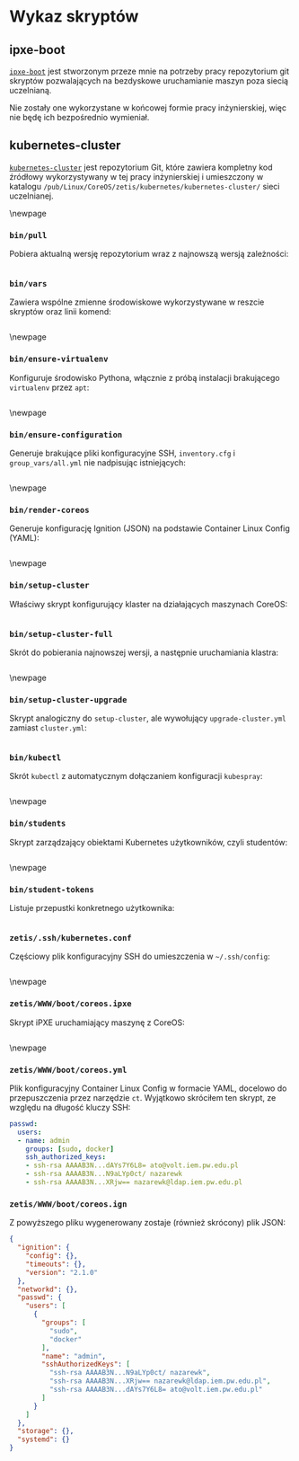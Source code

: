
# Wykaz skryptów

## ipxe-boot
[`ipxe-boot`](https://github.com/nazarewk/ipxe-boot) jest stworzonym przeze mnie
na potrzeby pracy repozytorium git skryptów pozwalających na bezdyskowe
uruchamianie maszyn poza siecią uczelnianą.

Nie zostały one wykorzystane w końcowej formie pracy inżynierskiej, więc nie
będę ich bezpośrednio wymieniał.


## kubernetes-cluster

[`kubernetes-cluster`](https://github.com/nazarewk/kubernetes-cluster)
jest repozytorium Git, które zawiera kompletny kod źródłowy wykorzystywany w tej
pracy inżynierskiej i umieszczony w katalogu
`/pub/Linux/CoreOS/zetis/kubernetes/kubernetes-cluster/` sieci uczelnianej.

\newpage
### `bin/pull`
Pobiera aktualną wersję repozytorium wraz z najnowszą wersją
zależności:

```{.bash include=kubernetes-cluster/bin/pull}
```

### `bin/vars`
Zawiera wspólne zmienne środowiskowe wykorzystywane w reszcie
skryptów oraz linii komend:

```{.bash include=kubernetes-cluster/bin/vars}
```

\newpage
### `bin/ensure-virtualenv`

Konfiguruje środowisko Pythona, włącznie z próbą
instalacji brakującego `virtualenv` przez `apt`:

```{.bash include=kubernetes-cluster/bin/ensure-virtualenv}
```

\newpage
### `bin/ensure-configuration`
Generuje brakujące pliki konfiguracyjne SSH, 
`inventory.cfg` i `group_vars/all.yml` nie nadpisując istniejących:

```{.bash include=kubernetes-cluster/bin/ensure-configuration}
```

\newpage
### `bin/render-coreos` 
Generuje konfigurację Ignition (JSON) na podstawie 
Container Linux Config (YAML):

```{.bash include=kubernetes-cluster/bin/render-coreos}
```

\newpage
### `bin/setup-cluster`
Właściwy skrypt konfigurujący klaster na działających
maszynach CoreOS:
```{.bash include=kubernetes-cluster/bin/setup-cluster}
```

### `bin/setup-cluster-full`
Skrót do pobierania najnowszej wersji, a następnie
uruchamiania klastra:
```{.bash include=kubernetes-cluster/bin/setup-cluster-full}
```

\newpage
### `bin/setup-cluster-upgrade`
Skrypt analogiczny do `setup-cluster`, ale 
wywołujący `upgrade-cluster.yml` zamiast `cluster.yml`:

```{.bash include=kubernetes-cluster/bin/setup-cluster-upgrade}
```

### `bin/kubectl`
Skrót `kubectl` z automatycznym dołączaniem konfiguracji
`kubespray`:

```{.bash include=kubernetes-cluster/bin/kubectl}
```

\newpage
### `bin/students`
Skrypt zarządzający obiektami Kubernetes użytkowników, 
czyli studentów:

```{.bash include=kubernetes-cluster/bin/students}
```

\newpage
### `bin/student-tokens`
Listuje przepustki konkretnego użytkownika:

```{.bash include=kubernetes-cluster/bin/student-tokens}
```

### `zetis/.ssh/kubernetes.conf`
Częściowy plik konfiguracyjny SSH do umieszczenia w `~/.ssh/config`:

```{.bash include=kubernetes-cluster/zetis/.ssh/kubernetes.conf}
```

\newpage
### `zetis/WWW/boot/coreos.ipxe`
Skrypt iPXE uruchamiający maszynę z CoreOS:

```{.bash include=kubernetes-cluster/zetis/WWW/boot/coreos.ipxe}
```

\newpage
### `zetis/WWW/boot/coreos.yml`
Plik konfiguracyjny Container Linux Config w formacie YAML,
docelowo do przepuszczenia przez narzędzie `ct`. Wyjątkowo skróciłem ten skrypt,
ze względu na długość kluczy SSH:

```yaml
passwd:
  users:
  - name: admin
    groups: [sudo, docker]
    ssh_authorized_keys:
    - ssh-rsa AAAAB3N...dAYs7Y6L8= ato@volt.iem.pw.edu.pl
    - ssh-rsa AAAAB3N...N9aLYp0ct/ nazarewk
    - ssh-rsa AAAAB3N...XRjw== nazarewk@ldap.iem.pw.edu.pl

```

### `zetis/WWW/boot/coreos.ign`
Z powyższego pliku wygenerowany zostaje (również skrócony) plik JSON:
```json
{
  "ignition": {
    "config": {},
    "timeouts": {},
    "version": "2.1.0"
  },
  "networkd": {},
  "passwd": {
    "users": [
      {
        "groups": [
          "sudo",
          "docker"
        ],
        "name": "admin",
        "sshAuthorizedKeys": [
          "ssh-rsa AAAAB3N...N9aLYp0ct/ nazarewk",
          "ssh-rsa AAAAB3N...XRjw== nazarewk@ldap.iem.pw.edu.pl",
          "ssh-rsa AAAAB3N...dAYs7Y6L8= ato@volt.iem.pw.edu.pl"
        ]
      }
    ]
  },
  "storage": {},
  "systemd": {}
}

```